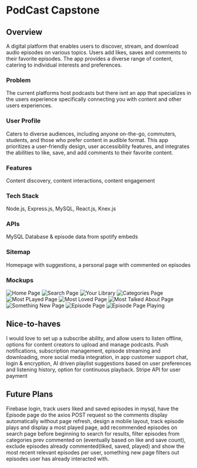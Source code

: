 # PodCast Capstone

## Overview
A digital platform that enables users to discover, stream, and download audio episodes on various topics. Users add likes, saves and comments to their favorite episodes. The app provides a diverse range of content, catering to individual interests and preferences.

### Problem

The current platforms host podcasts but there isnt an app that specializes in the users experience specifically connecting you with content and other users experiences.

### User Profile

Caters to diverse audiences, including anyone on-the-go, commuters, students, and those who prefer content in audible format. This app prioritizes a user-friendly design, user accessibility features, and integrates the abilities to like, save, and add comments to their favorite content.

### Features

Content discovery, content interactions, content engagement


### Tech Stack

Node.js, Express.js, MySQL, React.js, Knex.js

### APIs

MySQL Database & episode data from spotify embeds

### Sitemap

Homepage with suggestions, a personal page with commented on episodes
<EpisodePage />
<HomePage />
<SearchPage />
<YourLibraryPage />
<CategoriesPage />
<SelectCategoryPage />
<MostPlayedPage />
<MostLovedPage />
<MostCommentedPage />
<SomethingNewPage />

### Mockups

![Home Page](./src/assests/HOMEPAGE.png)
![Search Page](./src/assests/SEARCH.png)
![Your Library](./src/assests/YOURLIBRARY.png)
![Categories Page](./src/assests/CATEGORIES.png)
![Most PLayed Page](./src/assests/MOSTPLAYED.png)
![Most Loved Page](./src/assests/MOSTLOVED.png)
![Most Talked About Page](./src/assests/MOSTTALKEDABOUT.png)
![Something New Page](./src/assests/SOMETHINGNEW.png)
![Episode Page](./src/assests/EPISODEPAGE.png)
![Episode Page Playing](./src/assests/PLAYEPISODE.png)


## Nice-to-haves

I would love to set up a subscribe ability, and allow users to listen offline, options for content creators to upload and manage podcasts. Push notifications, subscription management, episode streaming and downloading, more social media integration,  in app customer support chat, login & encryption, AI driven playlist suggestions based on user preferences and listening history, option for continuous playback. Stripe API for user payment

## Future Plans

Firebase login, track users liked and saved episodes in mysql, have the Episode page do the axios POST request so the comments display automatically without page refresh, design a mobile layout, track episode plays and display a most played page, add recommended episodes on search page before beginning to search for results, filter episodes from categories prev commented on (eventually based on like and save count), exclude episodes already commented(liked, saved, played) and show the most recent relevant episodes per user, something new page filters out episodes user has already interacted with. 